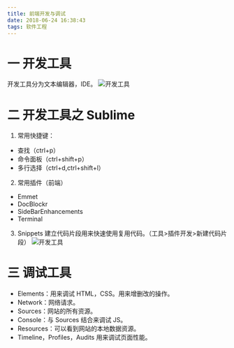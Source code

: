 ```yaml
---
title: 前端开发与调试
date: 2018-06-24 16:38:43
tags: 软件工程
---
```

# 一 开发工具
开发工具分为文本编辑器，IDE。
![开发工具](图1.PNG)

# 二 开发工具之 Sublime
1. 常用快捷键：
- 查找（ctrl+p）
- 命令面板（ctrl+shift+p）
- 多行选择（ctrl+d,ctrl+shift+l）

2. 常用插件（前端）
- Emmet
- DocBlockr
- SideBarEnhancements
- Terminal

3. Snippets
建立代码片段用来快速使用复用代码。（工具>插件开发>新建代码片段）
![开发工具](图2.PNG)

# 三 调试工具
- Elements：用来调试 HTML，CSS。用来增删改的操作。
- Network：网络请求。
- Sources：网站的所有资源。
- Console：与 Sources 结合来调试 JS。
- Resources：可以看到网站的本地数据资源。
- Timeline，Profiles，Audits 用来调试页面性能。